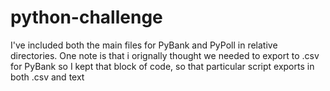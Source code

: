 # python-challenge 

I've included both the main files for PyBank and PyPoll in relative directories.  One note is that i orignally thought we needed to export to .csv for PyBank so I kept that block of code, so that particular script exports in both .csv and text